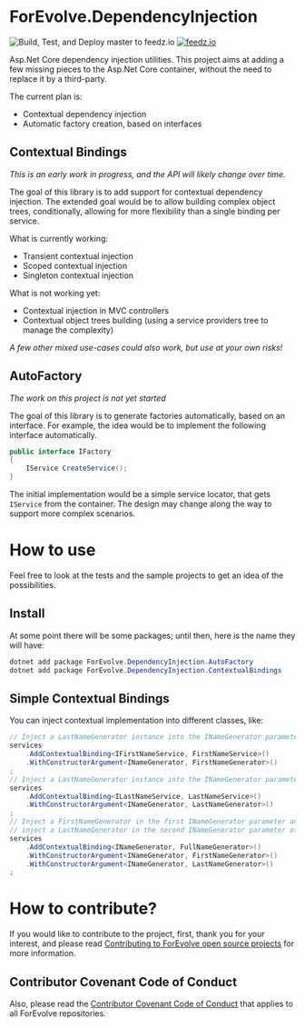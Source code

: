 # ForEvolve.DependencyInjection

![Build, Test, and Deploy master to feedz.io](https://github.com/ForEvolve/ForEvolve.DependencyInjection/workflows/Build,%20Test,%20and%20Deploy%20master%20to%20feedz.io/badge.svg)
[![feedz.io](https://img.shields.io/badge/endpoint.svg?url=https%3A%2F%2Ff.feedz.io%2Fforevolve%2Fdependencyinjection%2Fshield%2FForEvolve.DependencyInjection.ContextualBindings%2Flatest)](https://f.feedz.io/forevolve/dependencyinjection/packages/ForEvolve.DependencyInjection.ContextualBindings/latest/download)

Asp.Net Core dependency injection utilities. This project aims at adding a few missing pieces to the Asp.Net Core container, without the need to replace it by a third-party.

The current plan is:

-   Contextual dependency injection
-   Automatic factory creation, based on interfaces

## Contextual Bindings

_This is an early work in progress, and the API will likely change over time._

The goal of this library is to add support for contextual dependency injection.
The extended goal would be to allow building complex object trees, conditionally, allowing for more flexibility than a single binding per service.

What is currently working:

-   Transient contextual injection
-   Scoped contextual injection
-   Singleton contextual injection

What is not working yet:

-   Contextual injection in MVC controllers
-   Contextual object trees building (using a service providers tree to manage the complexity)

_A few other mixed use-cases could also work, but use at your own risks!_

## AutoFactory

_The work on this project is not yet started_

The goal of this library is to generate factories automatically, based on an interface.
For example, the idea would be to implement the following interface automatically.

```csharp
public interface IFactory
{
    IService CreateService();
}
```

The initial implementation would be a simple service locator, that gets `IService` from the container. The design may change along the way to support more complex scenarios.

# How to use

Feel free to look at the tests and the sample projects to get an idea of the possibilities.

## Install

At some point there will be some packages; until then, here is the name they will have:

```PowerShell
dotnet add package ForEvolve.DependencyInjection.AutoFactory
dotnet add package ForEvolve.DependencyInjection.ContextualBindings
```

## Simple Contextual Bindings

You can inject contextual implementation into different classes, like:

```csharp
// Inject a LastNameGenerator instance into the INameGenerator parameter of FirstNameService
services
    .AddContextualBinding<IFirstNameService, FirstNameService>()
    .WithConstructorArgument<INameGenerator, FirstNameGenerator>()
;
// Inject a LastNameGenerator instance into the INameGenerator parameter of LastNameService
services
    .AddContextualBinding<ILastNameService, LastNameService>()
    .WithConstructorArgument<INameGenerator, LastNameGenerator>()
;
// Inject a FirstNameGenerator in the first INameGenerator parameter and
// inject a LastNameGenerator in the second INameGenerator parameter of FullNameGenerator.
services
    .AddContextualBinding<INameGenerator, FullNameGenerator>()
    .WithConstructorArgument<INameGenerator, FirstNameGenerator>()
    .WithConstructorArgument<INameGenerator, LastNameGenerator>()
;
```

# How to contribute?

If you would like to contribute to the project, first, thank you for your interest, and please read [Contributing to ForEvolve open source projects](https://github.com/ForEvolve/ForEvolve.DependencyInjection/tree/master/CONTRIBUTING.md) for more information.

## Contributor Covenant Code of Conduct

Also, please read the [Contributor Covenant Code of Conduct](https://github.com/ForEvolve/ForEvolve.DependencyInjection/tree/master/CODE_OF_CONDUCT.md) that applies to all ForEvolve repositories.

